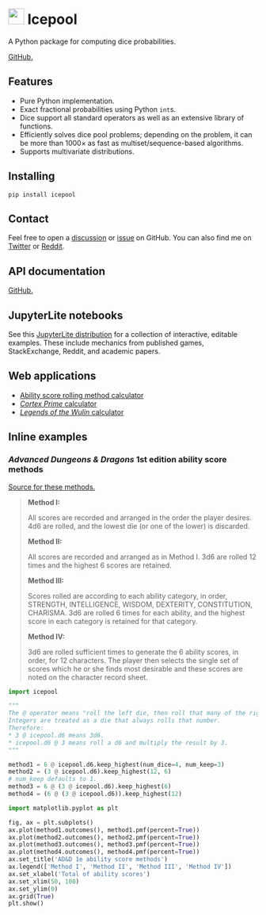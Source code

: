 # <img width="32" height="32" src="https://highdiceroller.github.io/icepool/apps/favicon.png" /> Icepool

A Python package for computing dice probabilities.

[GitHub.](https://github.com/HighDiceRoller/icepool)

## Features

* Pure Python implementation.
* Exact fractional probabilities using Python `int`s.
* Dice support all standard operators as well as an extensive library of functions.
* Efficiently solves dice pool problems; depending on the problem, it can be more than 1000× as fast as multiset/sequence-based algorithms.
* Supports multivariate distributions.

## Installing

```
pip install icepool
```

## Contact

Feel free to open a [discussion](https://github.com/HighDiceRoller/icepool/discussions) or [issue](https://github.com/HighDiceRoller/icepool/issues) on GitHub. You can also find me on [Twitter](https://twitter.com/highdiceroller) or [Reddit](https://www.reddit.com/user/HighDiceRoller).

## API documentation

[GitHub.](https://highdiceroller.github.io/icepool/apidoc/icepool.html)

## JupyterLite notebooks

See this [JupyterLite distribution](https://highdiceroller.github.io/icepool/notebooks/lab/index.html) for a collection of interactive, editable examples. These include mechanics from published games, StackExchange, Reddit, and academic papers.

## Web applications

* [Ability score rolling method calculator](https://highdiceroller.github.io/icepool/apps/ability_scores.html)
* [*Cortex Prime* calculator](https://highdiceroller.github.io/icepool/apps/cortex_prime.html)
* [*Legends of the Wulin* calculator](https://highdiceroller.github.io/icepool/apps/legends_of_the_wulin.html)

## Inline examples

### *Advanced Dungeons & Dragons* 1st edition ability score methods

[Source for these methods.](https://www.reddit.com/r/dndnext/comments/6gv1qn/gary_gygaxs_ability_score_creation_methods_from)

> **Method I:**
>
> All scores are recorded and arranged in the order the player desires. 4d6 are rolled, and the lowest die (or one of the lower) is discarded.
>
> **Method II:**
>
> All scores are recorded and arranged as in Method I. 3d6 are rolled 12 times and the highest 6 scores are retained.
>
> **Method III:**
>
> Scores rolled are according to each ability category, in order, STRENGTH, INTELLIGENCE, WISDOM, DEXTERITY, CONSTITUTION, CHARISMA. 3d6 are rolled 6 times for each ability, and the highest score in each category is retained for that category.
>
> **Method IV:**
>
> 3d6 are rolled sufficient times to generate the 6 ability scores, in order, for 12 characters. The player then selects the single set of scores which he or she finds most desirable and these scores are noted on the character record sheet.

```python
import icepool

"""
The @ operator means "roll the left die, then roll that many of the right die and sum".
Integers are treated as a die that always rolls that number.
Therefore:
* 3 @ icepool.d6 means 3d6.
* icepool.d6 @ 3 means roll a d6 and multiply the result by 3.
"""

method1 = 6 @ icepool.d6.keep_highest(num_dice=4, num_keep=3)
method2 = (3 @ icepool.d6).keep_highest(12, 6)
# num_keep defaults to 1.
method3 = 6 @ (3 @ icepool.d6).keep_highest(6)
method4 = (6 @ (3 @ icepool.d6)).keep_highest(12)

import matplotlib.pyplot as plt

fig, ax = plt.subplots()
ax.plot(method1.outcomes(), method1.pmf(percent=True))
ax.plot(method2.outcomes(), method2.pmf(percent=True))
ax.plot(method3.outcomes(), method3.pmf(percent=True))
ax.plot(method4.outcomes(), method4.pmf(percent=True))
ax.set_title('AD&D 1e ability score methods')
ax.legend(['Method I', 'Method II', 'Method III', 'Method IV'])
ax.set_xlabel('Total of ability scores')
ax.set_xlim(50, 100)
ax.set_ylim(0)
ax.grid(True)
plt.show()
```
